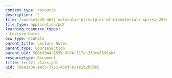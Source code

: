 ```yaml
---
content_type: resource
description: ''
file: /courses/20-462j-molecular-principles-of-biomaterials-spring-2006/796a1d36aec53952456f63ae1b2b3965_lect21_class.pdf
file_type: application/pdf
learning_resource_types:
- Lecture Notes
ocw_type: OCWFile
parent_title: Lecture Notes
parent_type: CourseSection
parent_uid: 588bf044-655b-8b76-317c-330ce5599abf
resourcetype: Document
title: lect21_class.pdf
uid: 796a1d36-aec5-3952-456f-63ae1b2b3965
---
```

